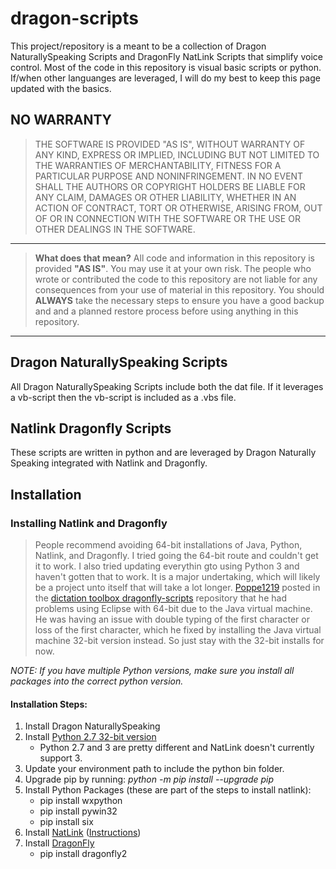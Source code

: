 
# dragon-scripts
This project/repository is a meant to be a collection of Dragon NaturallySpeaking Scripts and DragonFly NatLink Scripts that simplify voice control.  Most of the code in this repository is visual basic scripts or python.  If/when other languanges are leveraged, I will do my best to keep this page updated with the basics.

**NO WARRANTY**
---
>THE SOFTWARE IS PROVIDED "AS IS", WITHOUT WARRANTY OF ANY KIND, EXPRESS OR IMPLIED, INCLUDING BUT NOT LIMITED TO THE WARRANTIES OF MERCHANTABILITY, FITNESS FOR A PARTICULAR PURPOSE AND NONINFRINGEMENT. IN NO EVENT SHALL THE AUTHORS OR COPYRIGHT HOLDERS BE LIABLE FOR ANY CLAIM, DAMAGES OR OTHER LIABILITY, WHETHER IN AN ACTION OF CONTRACT, TORT OR OTHERWISE, ARISING FROM, OUT OF OR IN CONNECTION WITH THE SOFTWARE OR THE USE OR OTHER DEALINGS IN THE SOFTWARE.
---
>**What does that mean?**  All code and information in this repository is provided **"AS IS"**.  You may use it at your own risk.  The people who wrote or contributed the code to this repository are not liable for any consequences from your use of material in this repository.  You should **ALWAYS** take the necessary steps to ensure you have a good backup and and a planned restore process before using anything in this repository.
---

## Dragon NaturallySpeaking Scripts
All Dragon NaturallySpeaking Scripts include both the dat file. If it leverages a vb-script then the vb-script is included as a .vbs file.

## Natlink Dragonfly Scripts
These scripts are written in python and are leveraged by Dragon Naturally Speaking integrated with Natlink and Dragonfly.

## Installation
### Installing Natlink and Dragonfly
> People recommend avoiding 64-bit installations of Java, Python, Natlink, and Dragonfly.  I tried going the 64-bit route and couldn't get it to work.  I also tried updating everythin gto using Python 3 and haven't gotten that to work.  It is a major undertaking, which will likely be a project unto itself that will take a lot longer.
> [Poppe1219](https://github.com/poppe1219) posted in the [dictation toolbox dragonfly-scripts](https://github.com/dictation-toolbox/dragonfly-scripts) repository that he had problems using Eclipse with 64-bit due to the Java virtual machine.  He was having an issue with double typing of the first character or loss of the first character, which he fixed by installing the Java virtual machine 32-bit version instead.  So just stay with the 32-bit installs for now.

*NOTE: If you have multiple Python versions, make sure you install all packages into the correct python version.*

#### Installation Steps:

1. Install Dragon NaturallySpeaking
2. Install [Python 2.7 32-bit version](https://www.python.org/downloads/)
   * Python 2.7 and 3 are pretty different and NatLink doesn't currently support 3.
3. Update your environment path to include the python bin folder.
4. Upgrade pip by running: *python -m pip install --upgrade pip*
5. Install Python Packages (these are part of the steps to install natlink):
   * pip install wxpython
   * pip install pywin32
   * pip install six
6. Install [NatLink](https://sourceforge.net/projects/natlink/) ([Instructions](https://qh.antenna.nl/unimacro/installation/installation.html))
7. Install [DragonFly](https://github.com/dictation-toolbox/dragonfly)
   * pip install dragonfly2
